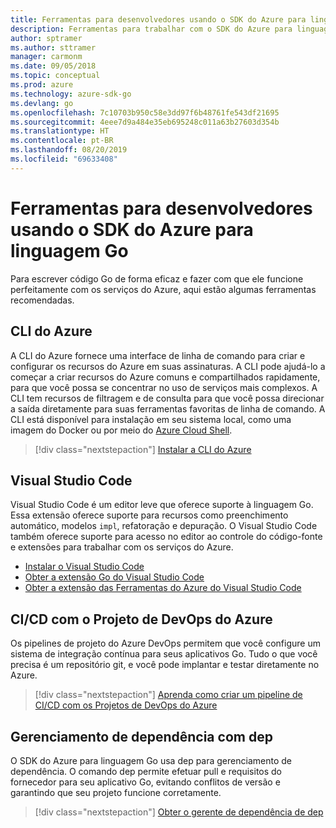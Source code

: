 ```yaml
---
title: Ferramentas para desenvolvedores usando o SDK do Azure para linguagem Go
description: Ferramentas para trabalhar com o SDK do Azure para linguagem Go e serviços do Azure
author: sptramer
ms.author: sttramer
manager: carmonm
ms.date: 09/05/2018
ms.topic: conceptual
ms.prod: azure
ms.technology: azure-sdk-go
ms.devlang: go
ms.openlocfilehash: 7c10703b950c58e3dd97f6b48761fe543df21695
ms.sourcegitcommit: 4eee7d9a484e35eb695248c011a63b27603d354b
ms.translationtype: HT
ms.contentlocale: pt-BR
ms.lasthandoff: 08/20/2019
ms.locfileid: "69633408"
---
```

# <a name="tools-for-developers-using-the-azure-sdk-for-go"></a>Ferramentas para desenvolvedores usando o SDK do Azure para linguagem Go

Para escrever código Go de forma eficaz e fazer com que ele funcione perfeitamente com os serviços do Azure, aqui estão algumas ferramentas recomendadas.

## <a name="azure-cli"></a>CLI do Azure

A CLI do Azure fornece uma interface de linha de comando para criar e configurar os recursos do Azure em suas assinaturas. A CLI pode ajudá-lo a começar a criar recursos do Azure comuns e compartilhados rapidamente, para que você possa se concentrar no uso de serviços mais complexos. A CLI tem recursos de filtragem e de consulta para que você possa direcionar a saída diretamente para suas ferramentas favoritas de linha de comando. A CLI está disponível para instalação em seu sistema local, como uma imagem do Docker ou por meio do [Azure Cloud Shell](https://docs.microsoft.com/azure/cloud-shell/overview).

> [!div class="nextstepaction"]
> [Instalar a CLI do Azure](/cli/azure/install-azure-cli)

## <a name="visual-studio-code"></a>Visual Studio Code

Visual Studio Code é um editor leve que oferece suporte à linguagem Go. Essa extensão oferece suporte para recursos como preenchimento automático, modelos `impl`, refatoração e depuração. O Visual Studio Code também oferece suporte para acesso no editor ao controle do código-fonte e extensões para trabalhar com os serviços do Azure.

* [Instalar o Visual Studio Code](https://code.visualstudio.com/Download)
* [Obter a extensão Go do Visual Studio Code](https://code.visualstudio.com/docs/languages/go)
* [Obter a extensão das Ferramentas do Azure do Visual Studio Code](https://marketplace.visualstudio.com/items?itemName=ms-vscode.vscode-azureextensionpack)

## <a name="cicd-with-azure-devops-project"></a>CI/CD com o Projeto de DevOps do Azure

Os pipelines de projeto do Azure DevOps permitem que você configure um sistema de integração contínua para seus aplicativos Go. Tudo o que você precisa é um repositório git, e você pode implantar e testar diretamente no Azure.

> [!div class="nextstepaction"]
> [Aprenda como criar um pipeline de CI/CD com os Projetos de DevOps do Azure](/azure/devops-project/azure-devops-project-go)

## <a name="dependency-management-with-dep"></a>Gerenciamento de dependência com dep

O SDK do Azure para linguagem Go usa dep para gerenciamento de dependência. O comando dep permite efetuar pull e requisitos do fornecedor para seu aplicativo Go, evitando conflitos de versão e garantindo que seu projeto funcione corretamente.

> [!div class="nextstepaction"]
> [Obter o gerente de dependência de dep](https://github.com/golang/dep)
